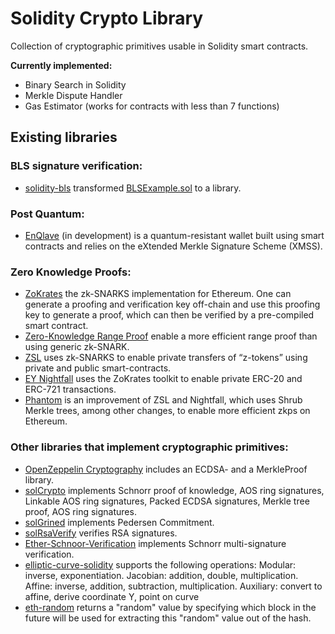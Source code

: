 # Solidity Crypto Library

Collection of cryptographic primitives usable in Solidity smart contracts.

**Currently implemented:**
- Binary Search in Solidity
- Merkle Dispute Handler
- Gas Estimator (works for contracts with less than 7 functions)

## Existing libraries

### BLS signature verification:
* [solidity-bls](https://github.com/kfichter/solidity-bls) transformed [BLSExample.sol](https://gist.github.com/BjornvdLaan/ca6dd4e3993e1ef392f363ec27fe74c4) to a library.

### Post Quantum:

* [EnQlave](https://www.enqlave.io/) (in development) is a quantum-resistant wallet built using smart contracts and relies on the eXtended Merkle Signature Scheme (XMSS).

### Zero Knowledge Proofs:
* [ZoKrates](https://github.com/Zokrates/ZoKrates) the zk-SNARKS implementation for Ethereum. One can generate a proofing and verification key off-chain and use this proofing key to generate a proof, which can then be verified by a pre-compiled smart contract.
* [Zero-Knowledge Range Proof](https://www.ingwb.com/media/2122048/zero-knowledge-range-proof-whitepaper.pdf) enable a more efficient range proof than using generic zk-SNARK.
* [ZSL](https://github.com/jpmorganchase/quorum/wiki/ZSL) uses zk-SNARKS to enable private transfers of “z-tokens” using private and public smart-contracts.
* [EY Nightfall](https://github.com/EYBlockchain/nightfall) uses the ZoKrates toolkit to enable private ERC-20 and ERC-721 transactions.
* [Phantom](https://eprint.iacr.org/2020/156.pdf) is an improvement of ZSL and Nightfall, which uses Shrub Merkle trees, among other changes, to enable more efficient zkps on Ethereum.


### Other libraries that implement cryptographic primitives:
* [OpenZeppelin Cryptography](https://github.com/OpenZeppelin/openzeppelin-contracts/tree/master/contracts/cryptography) includes an ECDSA- and a MerkleProof library.
* [solCrypto](https://github.com/HarryR/solcrypto) implements Schnorr proof of knowledge, AOS ring signatures, Linkable AOS ring signatures, Packed ECDSA signatures, Merkle tree proof, AOS ring signatures.
* [solGrined](https://github.com/18dew/solGrined) implements Pedersen Commitment.
* [solRsaVerify](https://github.com/adria0/SolRsaVerify) verifies RSA signatures.
* [Ether-Schnoor-Verification](https://github.com/DucaturFw/ether-schnorr-verification) implements Schnorr multi-signature verification.
* [elliptic-curve-solidity](https://github.com/witnet/elliptic-curve-solidity) supports the following operations: Modular: inverse, exponentiation. Jacobian: addition, double, multiplication. Affine: inverse, addition, subtraction, multiplication. Auxiliary: convert to affine, derive coordinate Y, point on curve
* [eth-random](https://github.com/axiomzen/eth-random) returns a "random" value by specifying which block in the future will be used for extracting this "random" value out of the hash.
